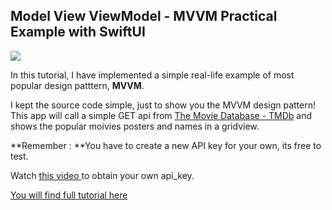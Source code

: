 ## **Model View ViewModel - MVVM Practical Example with SwiftUI**

[![](https://i.imgur.com/vm4jpKW.png)](https://i.imgur.com/vm4jpKW.png)

In this tutorial, I have implemented a simple real-life example of most popular design patttern, **MVVM**.

I kept the source code simple, just to show you the MVVM design pattern! This app will call a simple GET api from [The Movie Database - TMDb](https://www.themoviedb.org/ "The Movie Database - TMDb") and shows the popular moivies posters and names in a gridview.

**Remember : **You have to create a new API key for your own, its free to test.

Watch [this video ](https://www.youtube.com/watch?v=scJy6gA230s "this video ")to obtain your own api_key.

[You will find full tutorial here](https://turzo.org/2021/05/26/swiftui-mvvm-design-pattern-tutorial-for-beginners/ "You will find full tutorial here")
